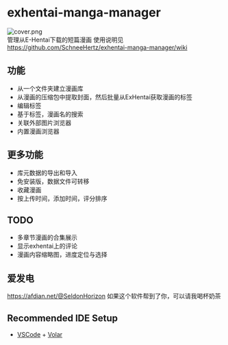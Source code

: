 # exhentai-manga-manager

![cover.png](https://raw.githubusercontent.com/SchneeHertz/exhentai-manga-manager/master/cover.png)  
管理从E-Hentai下载的短篇漫画
使用说明见 https://github.com/SchneeHertz/exhentai-manga-manager/wiki

## 功能
- 从一个文件夹建立漫画库
- 从漫画的压缩包中提取封面，然后批量从ExHentai获取漫画的标签
- 编辑标签
- 基于标签，漫画名的搜索
- 关联外部图片浏览器
- 内置漫画浏览器

## 更多功能
- 库元数据的导出和导入
- 免安装版，数据文件可转移
- 收藏漫画
- 按上传时间，添加时间，评分排序

## TODO
- 多章节漫画的合集展示
- 显示exhentai上的评论
- 漫画内容缩略图，进度定位与选择

## 爱发电
https://afdian.net/@SeldonHorizon
如果这个软件帮到了你，可以请我喝杯奶茶

## Recommended IDE Setup

- [VSCode](https://code.visualstudio.com/) + [Volar](https://marketplace.visualstudio.com/items?itemName=johnsoncodehk.volar)
